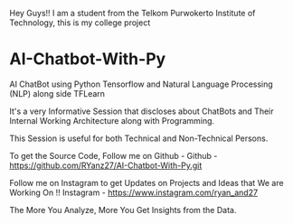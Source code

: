 Hey Guys!! I am a student from the Telkom Purwokerto Institute of Technology, this is my college project
# AI-Chatbot-With-Py

AI ChatBot using Python Tensorflow and Natural Language Processing (NLP) along side TFLearn



It's a very Informative Session that discloses about ChatBots and Their Internal Working Architecture along with Programming.

This Session is useful for both Technical and Non-Technical Persons.

To get the Source Code, Follow me on Github -
Github - https://github.com/RYanz27/AI-Chatbot-With-Py.git

Follow me on Instagram to get Updates on Projects and Ideas that We are Working On !!
Instagram -  https://www.instagram.com/ryan_and27


The More You Analyze, More You Get Insights from the Data.
